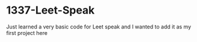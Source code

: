 # 1337-Leet-Speak
Just learned a very basic code for Leet speak and I wanted to add it as my first project here
